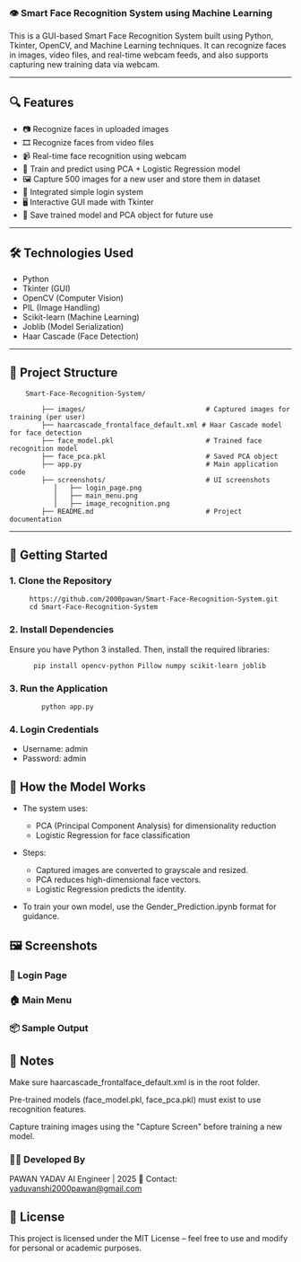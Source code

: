 ### 👁️ Smart Face Recognition System using Machine Learning

This is a GUI-based Smart Face Recognition System built using Python, Tkinter, OpenCV, and Machine Learning techniques. It can recognize faces in images, video files, and real-time webcam feeds, and also supports capturing new training data via webcam.

--- 

## 🔍 Features

 - 📷 Recognize faces in uploaded images
 - 🎞️ Recognize faces from video files
 - 📹 Real-time face recognition using webcam
 - 🧠 Train and predict using PCA + Logistic Regression model
 - 🖼️ Capture 500 images for a new user and store them in dataset
 - 🔐 Integrated simple login system
 - 🖥️ Interactive GUI made with Tkinter
 - 💾 Save trained model and PCA object for future use

--- 

## 🛠️ Technologies Used
 
 - Python
 - Tkinter (GUI)
 - OpenCV (Computer Vision)
 - PIL (Image Handling)
 - Scikit-learn (Machine Learning)
 - Joblib (Model Serialization)
 - Haar Cascade (Face Detection)

--- 

## 📁 Project Structure
        Smart-Face-Recognition-System/

            ├── images/                              # Captured images for training (per user)
            ├── haarcascade_frontalface_default.xml # Haar Cascade model for face detection
            ├── face_model.pkl                       # Trained face recognition model
            ├── face_pca.pkl                         # Saved PCA object
            ├── app.py                               # Main application code
            ├── screenshots/                         # UI screenshots
               │   ├── login_page.png
               │   ├── main_menu.png
               │   ├── image_recognition.png
            ├── README.md                            # Project documentation

---

## 🚀 Getting Started

### 1. Clone the Repository

         https://github.com/2000pawan/Smart-Face-Recognition-System.git
         cd Smart-Face-Recognition-System

### 2. Install Dependencies
Ensure you have Python 3 installed. Then, install the required libraries:

          pip install opencv-python Pillow numpy scikit-learn joblib

### 3. Run the Application

            python app.py

### 4. Login Credentials
  
  - Username: admin
  - Password: admin

## 🧠 How the Model Works

  - The system uses:

     - PCA (Principal Component Analysis) for dimensionality reduction
     - Logistic Regression for face classification

   - Steps:

      - Captured images are converted to grayscale and resized.
      - PCA reduces high-dimensional face vectors.
      - Logistic Regression predicts the identity.

   - To train your own model, use the Gender_Prediction.ipynb format for guidance.

## 🖼️ Screenshots

### 🔐 Login Page

### 🏠 Main Menu

### 📦 Sample Output


## 📌 Notes
Make sure haarcascade_frontalface_default.xml is in the root folder.

Pre-trained models (face_model.pkl, face_pca.pkl) must exist to use recognition features.

Capture training images using the "Capture Screen" before training a new model.

### 👨‍💻 Developed By
PAWAN YADAV
AI Engineer | 2025
📧 Contact: yaduvanshi2000pawan@gmail.com

## 📜 License
This project is licensed under the MIT License – feel free to use and modify for personal or academic purposes.

